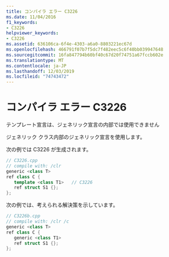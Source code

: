 ```yaml
---
title: コンパイラ エラー C3226
ms.date: 11/04/2016
f1_keywords:
- C3226
helpviewer_keywords:
- C3226
ms.assetid: 636106ca-6f4e-4303-a6a0-8803221ec67d
ms.openlocfilehash: 466791f07b7f5dc7f482eec5c6f40bb039947648
ms.sourcegitcommit: 16fa847794b60bf40c67d20f74751a67fccb602e
ms.translationtype: MT
ms.contentlocale: ja-JP
ms.lasthandoff: 12/03/2019
ms.locfileid: "74743472"
---
```

# <a name="compiler-error-c3226"></a>コンパイラ エラー C3226

テンプレート宣言は、ジェネリック宣言の内部では使用できません

ジェネリック クラス内部のジェネリック宣言を使用します。

次の例では C3226 が生成されます。

```cpp
// C3226.cpp
// compile with: /clr
generic <class T>
ref class C {
   template <class T1>   // C3226
   ref struct S1 {};
};
```

次の例では、考えられる解決策を示しています。

```cpp
// C3226b.cpp
// compile with: /clr /c
generic <class T>
ref class C {
   generic <class T1>
   ref struct S1 {};
};
```
